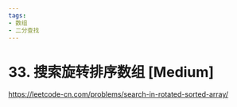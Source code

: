 ```yaml
---
tags:
- 数组
- 二分查找
---
```


# 33. 搜索旋转排序数组 [Medium]

<https://leetcode-cn.com/problems/search-in-rotated-sorted-array/>
